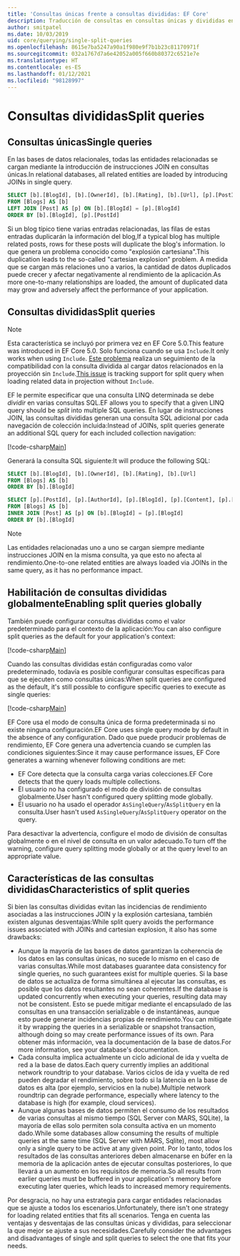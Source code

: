 ```yaml
---
title: 'Consultas únicas frente a consultas divididas: EF Core'
description: Traducción de consultas en consultas únicas y divididas en SQL con Entity Framework Core
author: smitpatel
ms.date: 10/03/2019
uid: core/querying/single-split-queries
ms.openlocfilehash: 8615e7ba5247a90a1f980e9f7b1b23c81170971f
ms.sourcegitcommit: 032a1767d7a6e42052a005f660b80372c6521e7e
ms.translationtype: HT
ms.contentlocale: es-ES
ms.lasthandoff: 01/12/2021
ms.locfileid: "98128997"
---
```

# <a name="split-queries"></a><span data-ttu-id="ffc18-103">Consultas divididas</span><span class="sxs-lookup"><span data-stu-id="ffc18-103">Split queries</span></span>

## <a name="single-queries"></a><span data-ttu-id="ffc18-104">Consultas únicas</span><span class="sxs-lookup"><span data-stu-id="ffc18-104">Single queries</span></span>

<span data-ttu-id="ffc18-105">En las bases de datos relacionales, todas las entidades relacionadas se cargan mediante la introducción de instrucciones JOIN en consultas únicas.</span><span class="sxs-lookup"><span data-stu-id="ffc18-105">In relational databases, all related entities are loaded by introducing JOINs in single query.</span></span>

```sql
SELECT [b].[BlogId], [b].[OwnerId], [b].[Rating], [b].[Url], [p].[PostId], [p].[AuthorId], [p].[BlogId], [p].[Content], [p].[Rating], [p].[Title]
FROM [Blogs] AS [b]
LEFT JOIN [Post] AS [p] ON [b].[BlogId] = [p].[BlogId]
ORDER BY [b].[BlogId], [p].[PostId]
```

<span data-ttu-id="ffc18-106">Si un blog típico tiene varias entradas relacionadas, las filas de estas entradas duplicarán la información del blog,</span><span class="sxs-lookup"><span data-stu-id="ffc18-106">If a typical blog has multiple related posts, rows for these posts will duplicate the blog's information.</span></span> <span data-ttu-id="ffc18-107">lo que genera un problema conocido como "explosión cartesiana".</span><span class="sxs-lookup"><span data-stu-id="ffc18-107">This duplication leads to the so-called "cartesian explosion" problem.</span></span> <span data-ttu-id="ffc18-108">A medida que se cargan más relaciones uno a varios, la cantidad de datos duplicados puede crecer y afectar negativamente al rendimiento de la aplicación.</span><span class="sxs-lookup"><span data-stu-id="ffc18-108">As more one-to-many relationships are loaded, the amount of duplicated data may grow and adversely affect the performance of your application.</span></span>

## <a name="split-queries"></a><span data-ttu-id="ffc18-109">Consultas divididas</span><span class="sxs-lookup"><span data-stu-id="ffc18-109">Split queries</span></span>

> [!NOTE]
> <span data-ttu-id="ffc18-110">Esta característica se incluyó por primera vez en EF Core 5.0.</span><span class="sxs-lookup"><span data-stu-id="ffc18-110">This feature was introduced in EF Core 5.0.</span></span> <span data-ttu-id="ffc18-111">Solo funciona cuando se usa `Include`.</span><span class="sxs-lookup"><span data-stu-id="ffc18-111">It only works when using `Include`.</span></span> <span data-ttu-id="ffc18-112">[Este problema](https://github.com/dotnet/efcore/issues/21234) realiza un seguimiento de la compatibilidad con la consulta dividida al cargar datos relacionados en la proyección sin `Include`.</span><span class="sxs-lookup"><span data-stu-id="ffc18-112">[This issue](https://github.com/dotnet/efcore/issues/21234) is tracking support for split query when loading related data in projection without `Include`.</span></span>

<span data-ttu-id="ffc18-113">EF le permite especificar que una consulta LINQ determinada se debe *dividir* en varias consultas SQL.</span><span class="sxs-lookup"><span data-stu-id="ffc18-113">EF allows you to specify that a given LINQ query should be *split* into multiple SQL queries.</span></span> <span data-ttu-id="ffc18-114">En lugar de instrucciones JOIN, las consultas divididas generan una consulta SQL adicional por cada navegación de colección incluida:</span><span class="sxs-lookup"><span data-stu-id="ffc18-114">Instead of JOINs, split queries generate an additional SQL query for each included collection navigation:</span></span>

[!code-csharp[Main](../../../samples/core/Querying/RelatedData/Program.cs?name=AsSplitQuery&highlight=5)]

<span data-ttu-id="ffc18-115">Generará la consulta SQL siguiente:</span><span class="sxs-lookup"><span data-stu-id="ffc18-115">It will produce the following SQL:</span></span>

```sql
SELECT [b].[BlogId], [b].[OwnerId], [b].[Rating], [b].[Url]
FROM [Blogs] AS [b]
ORDER BY [b].[BlogId]

SELECT [p].[PostId], [p].[AuthorId], [p].[BlogId], [p].[Content], [p].[Rating], [p].[Title], [b].[BlogId]
FROM [Blogs] AS [b]
INNER JOIN [Post] AS [p] ON [b].[BlogId] = [p].[BlogId]
ORDER BY [b].[BlogId]
```

> [!NOTE]
> <span data-ttu-id="ffc18-116">Las entidades relacionadas uno a uno se cargan siempre mediante instrucciones JOIN en la misma consulta, ya que esto no afecta al rendimiento.</span><span class="sxs-lookup"><span data-stu-id="ffc18-116">One-to-one related entities are always loaded via JOINs in the same query, as it has no performance impact.</span></span>

## <a name="enabling-split-queries-globally"></a><span data-ttu-id="ffc18-117">Habilitación de consultas divididas globalmente</span><span class="sxs-lookup"><span data-stu-id="ffc18-117">Enabling split queries globally</span></span>

<span data-ttu-id="ffc18-118">También puede configurar consultas divididas como el valor predeterminado para el contexto de la aplicación:</span><span class="sxs-lookup"><span data-stu-id="ffc18-118">You can also configure split queries as the default for your application's context:</span></span>

[!code-csharp[Main](../../../samples/core/Querying/RelatedData/SplitQueriesBloggingContext.cs?name=QuerySplittingBehaviorSplitQuery&highlight=6)]

<span data-ttu-id="ffc18-119">Cuando las consultas divididas están configuradas como valor predeterminado, todavía es posible configurar consultas específicas para que se ejecuten como consultas únicas:</span><span class="sxs-lookup"><span data-stu-id="ffc18-119">When split queries are configured as the default, it's still possible to configure specific queries to execute as single queries:</span></span>

[!code-csharp[Main](../../../samples/core/Querying/RelatedData/Program.cs?name=AsSingleQuery&highlight=5)]

<span data-ttu-id="ffc18-120">EF Core usa el modo de consulta única de forma predeterminada si no existe ninguna configuración.</span><span class="sxs-lookup"><span data-stu-id="ffc18-120">EF Core uses single query mode by default in the absence of any configuration.</span></span> <span data-ttu-id="ffc18-121">Dado que puede producir problemas de rendimiento, EF Core genera una advertencia cuando se cumplen las condiciones siguientes:</span><span class="sxs-lookup"><span data-stu-id="ffc18-121">Since it may cause performance issues, EF Core generates a warning whenever following conditions are met:</span></span>

- <span data-ttu-id="ffc18-122">EF Core detecta que la consulta carga varias colecciones.</span><span class="sxs-lookup"><span data-stu-id="ffc18-122">EF Core detects that the query loads multiple collections.</span></span>
- <span data-ttu-id="ffc18-123">El usuario no ha configurado el modo de división de consultas globalmente.</span><span class="sxs-lookup"><span data-stu-id="ffc18-123">User hasn't configured query splitting mode globally.</span></span>
- <span data-ttu-id="ffc18-124">El usuario no ha usado el operador `AsSingleQuery`/`AsSplitQuery` en la consulta.</span><span class="sxs-lookup"><span data-stu-id="ffc18-124">User hasn't used `AsSingleQuery`/`AsSplitQuery` operator on the query.</span></span>

<span data-ttu-id="ffc18-125">Para desactivar la advertencia, configure el modo de división de consultas globalmente o en el nivel de consulta en un valor adecuado.</span><span class="sxs-lookup"><span data-stu-id="ffc18-125">To turn off the warning, configure query splitting mode globally or at the query level to an appropriate value.</span></span>

## <a name="characteristics-of-split-queries"></a><span data-ttu-id="ffc18-126">Características de las consultas divididas</span><span class="sxs-lookup"><span data-stu-id="ffc18-126">Characteristics of split queries</span></span>

<span data-ttu-id="ffc18-127">Si bien las consultas divididas evitan las incidencias de rendimiento asociadas a las instrucciones JOIN y la explosión cartesiana, también existen algunas desventajas:</span><span class="sxs-lookup"><span data-stu-id="ffc18-127">While split query avoids the performance issues associated with JOINs and cartesian explosion, it also has some drawbacks:</span></span>

- <span data-ttu-id="ffc18-128">Aunque la mayoría de las bases de datos garantizan la coherencia de los datos en las consultas únicas, no sucede lo mismo en el caso de varias consultas.</span><span class="sxs-lookup"><span data-stu-id="ffc18-128">While most databases guarantee data consistency for single queries, no such guarantees exist for multiple queries.</span></span> <span data-ttu-id="ffc18-129">Si la base de datos se actualiza de forma simultánea al ejecutar las consultas, es posible que los datos resultantes no sean coherentes.</span><span class="sxs-lookup"><span data-stu-id="ffc18-129">If the database is updated concurrently when executing your queries, resulting data may not be consistent.</span></span> <span data-ttu-id="ffc18-130">Esto se puede mitigar mediante el encapsulado de las consultas en una transacción serializable o de instantáneas, aunque esto puede generar incidencias propias de rendimiento.</span><span class="sxs-lookup"><span data-stu-id="ffc18-130">You can mitigate it by wrapping the queries in a serializable or snapshot transaction, although doing so may create performance issues of its own.</span></span> <span data-ttu-id="ffc18-131">Para obtener más información, vea la documentación de la base de datos.</span><span class="sxs-lookup"><span data-stu-id="ffc18-131">For more information, see your database's documentation.</span></span>
- <span data-ttu-id="ffc18-132">Cada consulta implica actualmente un ciclo adicional de ida y vuelta de red a la base de datos.</span><span class="sxs-lookup"><span data-stu-id="ffc18-132">Each query currently implies an additional network roundtrip to your database.</span></span> <span data-ttu-id="ffc18-133">Varios ciclos de ida y vuelta de red pueden degradar el rendimiento, sobre todo si la latencia en la base de datos es alta (por ejemplo, servicios en la nube).</span><span class="sxs-lookup"><span data-stu-id="ffc18-133">Multiple network roundtrip can degrade performance, especially where latency to the database is high (for example, cloud services).</span></span>
- <span data-ttu-id="ffc18-134">Aunque algunas bases de datos permiten el consumo de los resultados de varias consultas al mismo tiempo (SQL Server con MARS, SQLite), la mayoría de ellas solo permiten sola consulta activa en un momento dado.</span><span class="sxs-lookup"><span data-stu-id="ffc18-134">While some databases allow consuming the results of multiple queries at the same time (SQL Server with MARS, Sqlite), most allow only a single query to be active at any given point.</span></span> <span data-ttu-id="ffc18-135">Por lo tanto, todos los resultados de las consultas anteriores deben almacenarse en búfer en la memoria de la aplicación antes de ejecutar consultas posteriores, lo que llevará a un aumento en los requisitos de memoria.</span><span class="sxs-lookup"><span data-stu-id="ffc18-135">So all results from earlier queries must be buffered in your application's memory before executing later queries, which leads to increased memory requirements.</span></span>

<span data-ttu-id="ffc18-136">Por desgracia, no hay una estrategia para cargar entidades relacionadas que se ajuste a todos los escenarios.</span><span class="sxs-lookup"><span data-stu-id="ffc18-136">Unfortunately, there isn't one strategy for loading related entities that fits all scenarios.</span></span> <span data-ttu-id="ffc18-137">Tenga en cuenta las ventajas y desventajas de las consultas únicas y divididas, para seleccionar la que mejor se ajuste a sus necesidades.</span><span class="sxs-lookup"><span data-stu-id="ffc18-137">Carefully consider the advantages and disadvantages of single and split queries to select the one that fits your needs.</span></span>
